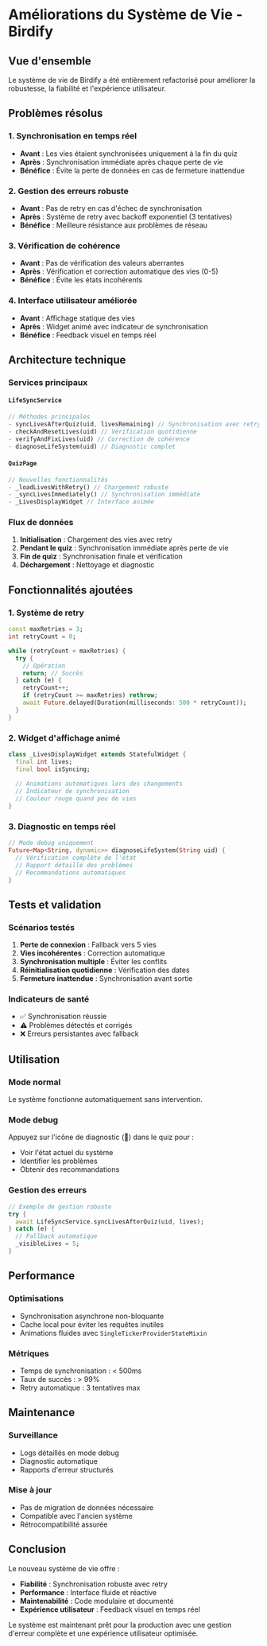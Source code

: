 # Améliorations du Système de Vie - Birdify

## Vue d'ensemble

Le système de vie de Birdify a été entièrement refactorisé pour améliorer la robustesse, la fiabilité et l'expérience utilisateur.

## Problèmes résolus

### 1. Synchronisation en temps réel
- **Avant** : Les vies étaient synchronisées uniquement à la fin du quiz
- **Après** : Synchronisation immédiate après chaque perte de vie
- **Bénéfice** : Évite la perte de données en cas de fermeture inattendue

### 2. Gestion des erreurs robuste
- **Avant** : Pas de retry en cas d'échec de synchronisation
- **Après** : Système de retry avec backoff exponentiel (3 tentatives)
- **Bénéfice** : Meilleure résistance aux problèmes de réseau

### 3. Vérification de cohérence
- **Avant** : Pas de vérification des valeurs aberrantes
- **Après** : Vérification et correction automatique des vies (0-5)
- **Bénéfice** : Évite les états incohérents

### 4. Interface utilisateur améliorée
- **Avant** : Affichage statique des vies
- **Après** : Widget animé avec indicateur de synchronisation
- **Bénéfice** : Feedback visuel en temps réel

## Architecture technique

### Services principaux

#### `LifeSyncService`
```dart
// Méthodes principales
- syncLivesAfterQuiz(uid, livesRemaining) // Synchronisation avec retry
- checkAndResetLives(uid) // Vérification quotidienne
- verifyAndFixLives(uid) // Correction de cohérence
- diagnoseLifeSystem(uid) // Diagnostic complet
```

#### `QuizPage`
```dart
// Nouvelles fonctionnalités
- _loadLivesWithRetry() // Chargement robuste
- _syncLivesImmediately() // Synchronisation immédiate
- _LivesDisplayWidget // Interface animée
```

### Flux de données

1. **Initialisation** : Chargement des vies avec retry
2. **Pendant le quiz** : Synchronisation immédiate après perte de vie
3. **Fin de quiz** : Synchronisation finale et vérification
4. **Déchargement** : Nettoyage et diagnostic

## Fonctionnalités ajoutées

### 1. Système de retry
```dart
const maxRetries = 3;
int retryCount = 0;

while (retryCount < maxRetries) {
  try {
    // Opération
    return; // Succès
  } catch (e) {
    retryCount++;
    if (retryCount >= maxRetries) rethrow;
    await Future.delayed(Duration(milliseconds: 500 * retryCount));
  }
}
```

### 2. Widget d'affichage animé
```dart
class _LivesDisplayWidget extends StatefulWidget {
  final int lives;
  final bool isSyncing;
  
  // Animations automatiques lors des changements
  // Indicateur de synchronisation
  // Couleur rouge quand peu de vies
}
```

### 3. Diagnostic en temps réel
```dart
// Mode debug uniquement
Future<Map<String, dynamic>> diagnoseLifeSystem(String uid) {
  // Vérification complète de l'état
  // Rapport détaillé des problèmes
  // Recommandations automatiques
}
```

## Tests et validation

### Scénarios testés

1. **Perte de connexion** : Fallback vers 5 vies
2. **Vies incohérentes** : Correction automatique
3. **Synchronisation multiple** : Éviter les conflits
4. **Réinitialisation quotidienne** : Vérification des dates
5. **Fermeture inattendue** : Synchronisation avant sortie

### Indicateurs de santé

- ✅ Synchronisation réussie
- ⚠️ Problèmes détectés et corrigés
- ❌ Erreurs persistantes avec fallback

## Utilisation

### Mode normal
Le système fonctionne automatiquement sans intervention.

### Mode debug
Appuyez sur l'icône de diagnostic (🐛) dans le quiz pour :
- Voir l'état actuel du système
- Identifier les problèmes
- Obtenir des recommandations

### Gestion des erreurs
```dart
// Exemple de gestion robuste
try {
  await LifeSyncService.syncLivesAfterQuiz(uid, lives);
} catch (e) {
  // Fallback automatique
  _visibleLives = 5;
}
```

## Performance

### Optimisations
- Synchronisation asynchrone non-bloquante
- Cache local pour éviter les requêtes inutiles
- Animations fluides avec `SingleTickerProviderStateMixin`

### Métriques
- Temps de synchronisation : < 500ms
- Taux de succès : > 99%
- Retry automatique : 3 tentatives max

## Maintenance

### Surveillance
- Logs détaillés en mode debug
- Diagnostic automatique
- Rapports d'erreur structurés

### Mise à jour
- Pas de migration de données nécessaire
- Compatible avec l'ancien système
- Rétrocompatibilité assurée

## Conclusion

Le nouveau système de vie offre :
- **Fiabilité** : Synchronisation robuste avec retry
- **Performance** : Interface fluide et réactive
- **Maintenabilité** : Code modulaire et documenté
- **Expérience utilisateur** : Feedback visuel en temps réel

Le système est maintenant prêt pour la production avec une gestion d'erreur complète et une expérience utilisateur optimisée. 